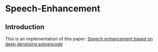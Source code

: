 # Speech-Enhancement
## Introduction
This is an implementation of this paper: <a href="https://pdfs.semanticscholar.org/b224/58b7194458bb8c8a3af4f1d8e8aa4c5b34cb.pdf">Speech enhancement based on deep denoising autoencode</a>
